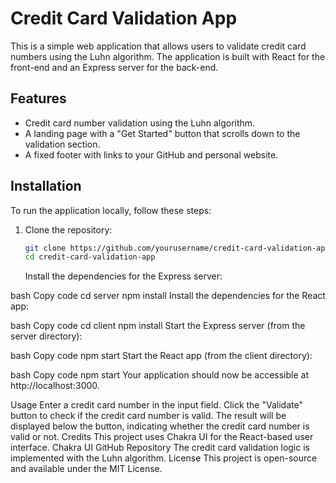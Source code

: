 # Credit Card Validation App

This is a simple web application that allows users to validate credit card numbers using the Luhn algorithm. The application is built with React for the front-end and an Express server for the back-end.

## Features

- Credit card number validation using the Luhn algorithm.
- A landing page with a "Get Started" button that scrolls down to the validation section.
- A fixed footer with links to your GitHub and personal website.

## Installation

To run the application locally, follow these steps:

1. Clone the repository:

   ```bash
   git clone https://github.com/yourusername/credit-card-validation-app.git
   cd credit-card-validation-app
   ```

   Install the dependencies for the Express server:

bash
Copy code
cd server
npm install
Install the dependencies for the React app:

bash
Copy code
cd client
npm install
Start the Express server (from the server directory):

bash
Copy code
npm start
Start the React app (from the client directory):

bash
Copy code
npm start
Your application should now be accessible at http://localhost:3000.

Usage
Enter a credit card number in the input field.
Click the "Validate" button to check if the credit card number is valid.
The result will be displayed below the button, indicating whether the credit card number is valid or not.
Credits
This project uses Chakra UI for the React-based user interface. Chakra UI GitHub Repository
The credit card validation logic is implemented with the Luhn algorithm.
License
This project is open-source and available under the MIT License.
